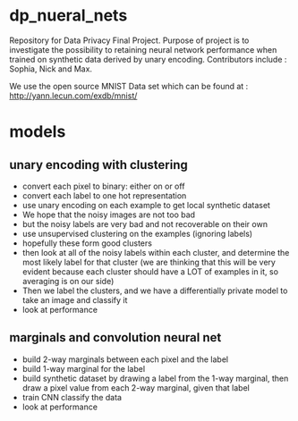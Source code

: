 # dp_nueral_nets
Repository for Data Privacy Final Project. Purpose of project is to investigate the 
possibility to retaining neural network performance when trained on synthetic data 
derived by unary encoding. Contributors include : Sophia, Nick and Max. 


We use the open source MNIST Data set which can be found at : http://yann.lecun.com/exdb/mnist/


# models
## unary encoding with clustering
- convert each pixel to binary: either on or off
- convert each label to one hot representation
- use unary encoding on each example to get local synthetic dataset
- We hope that the noisy images are not too bad
- but the noisy labels are very bad and not recoverable on their own
- use unsupervised clustering on the examples (ignoring labels)
- hopefully these form good clusters
- then look at all of the noisy labels within each cluster, and determine the most likely label for that cluster (we are thinking that this will be very evident because each cluster should have a LOT of examples in it, so averaging is on our side)
- Then we label the clusters, and we have a differentially private model to take an image and classify it
- look at performance

## marginals and convolution neural net
- build 2-way marginals between each pixel and the label
- build 1-way marginal for the label
- build synthetic dataset by drawing a label from the 1-way marginal, then draw a pixel value from each 2-way marginal, given that label
- train CNN classify the data
- look at performance
